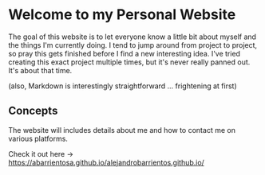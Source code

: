 # Welcome to my Personal Website

The goal of this website is to let everyone know a little bit about myself and the things I'm currently doing.
I tend to jump around from project to project, so pray this gets finished before I find a new interesting idea.
I've tried creating this exact project multiple times, but it's never really panned out. It's about that time.

(also, Markdown is interestingly straightforward ... frightening at first)

## Concepts

The website will includes details about me and how to contact me on various platforms.

Check it out here -> https://abarrientosa.github.io/alejandrobarrientos.github.io/
